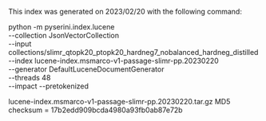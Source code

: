 This index was generated on 2023/02/20 with the following command:

python -m pyserini.index.lucene \
  --collection JsonVectorCollection \
  --input collections/slimr_qtopk20_ptopk20_hardneg7_nobalanced_hardneg_distilled \
  --index lucene-index.msmarco-v1-passage-slimr-pp.20230220 \
  --generator DefaultLuceneDocumentGenerator \
  --threads 48 \
  --impact --pretokenized

lucene-index.msmarco-v1-passage-slimr-pp.20230220.tar.gz MD5 checksum = 17b2edd909bcda4980a93fb0ab87e72b
